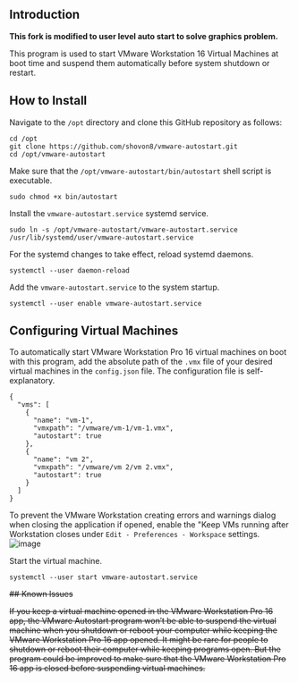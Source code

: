 ## Introduction

**This fork is modified to user level auto start to solve graphics problem.**

This program is used to start VMware Workstation 16 Virtual Machines at boot time and suspend them automatically before system shutdown or restart.

## How to Install

Navigate to the `/opt` directory and clone this GitHub repository as follows:

```
cd /opt
git clone https://github.com/shovon8/vmware-autostart.git
cd /opt/vmware-autostart
```

Make sure that the `/opt/vmware-autostart/bin/autostart` shell script is executable.

```
sudo chmod +x bin/autostart
```

Install the `vmware-autostart.service` systemd service.

```
sudo ln -s /opt/vmware-autostart/vmware-autostart.service /usr/lib/systemd/user/vmware-autostart.service
```

For the systemd changes to take effect, reload systemd daemons.

```
systemctl --user daemon-reload
```

Add the `vmware-autostart.service` to the system startup.

```
systemctl --user enable vmware-autostart.service
```

## Configuring Virtual Machines

To automatically start VMware Workstation Pro 16 virtual machines on boot with this program, add the absolute path of the `.vmx` file of your desired virtual machines in the `config.json` file. The configuration file is self-explanatory.

```
{
  "vms": [
    {
      "name": "vm-1",
      "vmxpath": "/vmware/vm-1/vm-1.vmx",
      "autostart": true
    },
    {
      "name": "vm 2",
      "vmxpath": "/vmware/vm 2/vm 2.vmx",
      "autostart": true
    }
  ]
}
```

To prevent the VMware Workstation creating errors and warnings dialog when closing the application if opened, enable the "Keep VMs running after Workstation closes under `Edit - Preferences - Workspace` settings.
![image](https://user-images.githubusercontent.com/20749427/201509998-88355109-a2e9-4f9a-be9b-84cc3c95b630.png)

Start the virtual machine.
```
systemctl --user start vmware-autostart.service
```
<s>
## Known Issues

If you keep a virtual machine opened in the VMware Workstation Pro 16 app, the VMware Autostart program won’t be able to suspend the virtual machine when you shutdown or reboot your computer while keeping the VMware Workstation Pro 16 app opened. It might be rare for people to shutdown or reboot their computer while keeping programs open. But the program could be improved to make sure that the VMware Workstation Pro 16 app is closed before suspending virtual machines.
</s>

